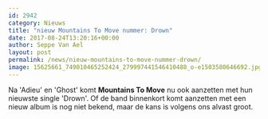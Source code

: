 ```yaml
---
id: 2942
category: Nieuws
title: "nieuw Mountains To Move nummer: Drown"
date: 2017-08-24T13:20:16+00:00
author: Seppe Van Ael
layout: post
permalink: /news/nieuw-mountains-to-move-nummer-drown/
image: 15625661_749010465252424_279997441546410488_o-e1503580646692.jpg
---
```

Na 'Adieu' en 'Ghost' komt **Mountains To Move** nu ook aanzetten met hun nieuwste single 'Drown'. Of de band binnenkort komt aanzetten met een nieuw album is nog niet bekend, maar de kans is volgens ons alvast groot.

&nbsp;